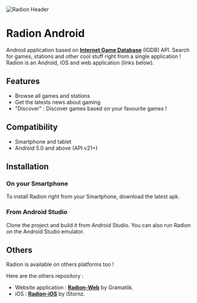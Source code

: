 <img src="https://i.imgsafe.org/7e55add1f1.png" alt="Radion Header" />

# Radion Android

Android application based on [**Internet Game Database**](https://www.igdb.com/) (IGDB) API.
Search for games, stations and other cool stuff right from a single application !
Radion is an Android, iOS and web application (links below).

## Features

- Browse all games and stations
- Get the latests news about gaming
- "Discover" : Discover games based on your favourite games !


## Compatibility

- Smartphone and tablet
- Android 5.0 and above (API v21+)

## Installation

### On your Smartphone

To install Radion right from your Smartphone, download the latest apk.

### From Android Studio

Clone the project and build it from Android Studio. You can also run Radion on the Android Studio emulator.

## Others

Radion is available on others platforms too !

Here are the others repository :

- Website application : [**Radion-Web**](https://github.com/Gramatiik/Radion-Web) by Gramatiik.
- iOS : [**Radion-iOS**](https://github.com/istornz/Radion-iOS) by iStornz.
